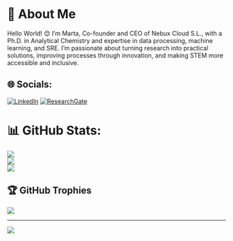 # 💫 About Me
Hello World! 😊 I’m Marta, Co-founder and CEO of Nebux Cloud S.L., with a Ph.D. in Analytical Chemistry and expertise in data processing, machine learning, and SRE. I’m passionate about turning research into practical solutions, improving processes through innovation, and making STEM more accessible and inclusive.


## 🌐 Socials:
[![LinkedIn](https://img.shields.io/badge/LinkedIn-%230077B5.svg?logo=linkedin&logoColor=white)](https://linkedin.com/in/https://www.linkedin.com/in/martabareasepulveda/) 
[![ResearchGate](https://img.shields.io/badge/ResearchGate-%2300CCBB.svg?logo=researchgate&logoColor=white)](https://www.researchgate.net/profile/Marta-Barea-Sepulveda)

# 📊 GitHub Stats:
![](https://github-readme-stats.vercel.app/api?username=Marta-Barea&theme=radical&hide_border=false&include_all_commits=false&count_private=false)<br/>
![](https://github-readme-streak-stats.herokuapp.com/?user=Marta-Barea&theme=radical&hide_border=false)<br/>
![](https://github-readme-stats.vercel.app/api/top-langs/?username=Marta-Barea&theme=radical&hide_border=false&include_all_commits=false&count_private=false&layout=compact)

## 🏆 GitHub Trophies
![](https://github-profile-trophy.vercel.app/?username=Marta-Barea&theme=radical&no-frame=false&no-bg=true&margin-w=4)

---
[![](https://visitcount.itsvg.in/api?id=Marta-Barea&icon=0&color=0)](https://visitcount.itsvg.in)
